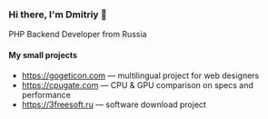 ### Hi there, I'm Dmitriy 👋
<p>PHP Backend Developer from Russia</p>

#### My small projects
- <a href="https://gogeticon.com/" rel="follow">https://gogeticon.com</a> — multilingual project for web designers 
- <a href="https://cpugate.com/" rel="follow">https://cpugate.com</a> — CPU & GPU comparison on specs and performance
- <a href="https://3freesoft.ru/" rel="follow">https://3freesoft.ru</a> — software download project
